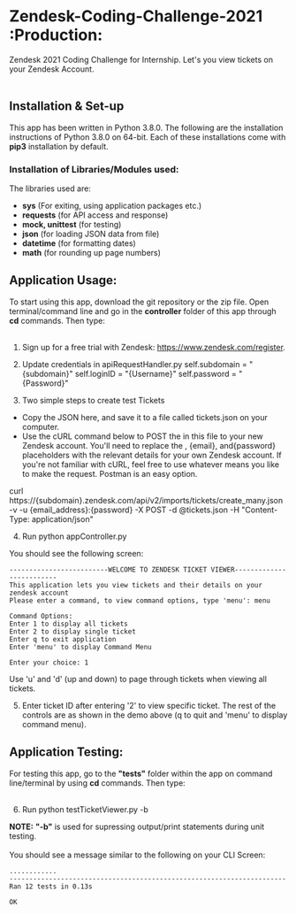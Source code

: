 # Zendesk-Coding-Challenge-2021 :Production:

Zendesk 2021 Coding Challenge for Internship. Let's you view tickets on your Zendesk Account.<br /><br />

## Installation & Set-up
This app has been written in Python 3.8.0. The following are the installation instructions of Python 3.8.0 on 64-bit. Each of these installations come with **pip3** installation by default.

### Installation of Libraries/Modules used:

The libraries used are:

- **sys** (For exiting, using application packages etc.)
- **requests** (for API access and response)
- **mock, unittest** (for testing)
- **json** (for loading JSON data from file)
- **datetime** (for formatting dates)
- **math** (for rounding up page numbers)

## Application Usage:
To start using this app, download the git repository or the zip file. Open terminal/command line and go in the **controller** folder of this app through **cd** commands. Then type:<br /><br />

1. Sign up for a free trial with Zendesk: https://www.zendesk.com/register.

2. Update credentials in apiRequestHandler.py
        self.subdomain = "{subdomain}"
        self.loginID = "{Username}"
        self.password = "{Password}"  

3. Two simple steps to create test Tickets
- Copy the JSON here, and save it to a file called tickets.json on your computer.
- Use the cURL command below to POST the in this file to your new Zendesk account. You'll need to replace the , {email}, and{password} placeholders with the relevant details for your own Zendesk account. If you're not familiar with cURL, feel free to use whatever means you like to make the request. Postman is an easy option.

curl https://{subdomain}.zendesk.com/api/v2/imports/tickets/create_many.json -v -u {email_address}:{password} -X POST -d @tickets.json -H "Content-Type: application/json"

4. Run python appController.py

You should see the following screen:
```
-------------------------WELCOME TO ZENDESK TICKET VIEWER-------------------------
This application lets you view tickets and their details on your zendesk account
Please enter a command, to view command options, type 'menu': menu

Command Options:
Enter 1 to display all tickets
Enter 2 to display single ticket
Enter q to exit application
Enter 'menu' to display Command Menu

Enter your choice: 1
```
Use 'u' and 'd' (up and down) to page through tickets when viewing all tickets. 

5. Enter ticket ID after entering '2' to view specific ticket. The rest of the controls are as shown in the demo above (q to quit and 'menu' to display command menu).

## Application Testing:
For testing this app, go to the **"tests"** folder within the app on command line/terminal by using **cd** commands. Then type:<br /><br />

6. Run python testTicketViewer.py -b

**NOTE:** **"-b"** is used for supressing output/print statements during unit testing.<br /><br />
You should see a message similar to the following on your CLI Screen:
```
............
----------------------------------------------------------------------
Ran 12 tests in 0.13s

OK
```
